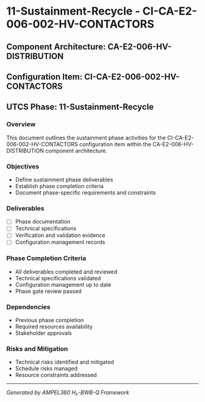 # 11-Sustainment-Recycle - CI-CA-E2-006-002-HV-CONTACTORS

## Component Architecture: CA-E2-006-HV-DISTRIBUTION
## Configuration Item: CI-CA-E2-006-002-HV-CONTACTORS
## UTCS Phase: 11-Sustainment-Recycle

### Overview
This document outlines the sustainment phase activities for the CI-CA-E2-006-002-HV-CONTACTORS configuration item within the CA-E2-006-HV-DISTRIBUTION component architecture.

### Objectives
- Define sustainment phase deliverables
- Establish phase completion criteria
- Document phase-specific requirements and constraints

### Deliverables
- [ ] Phase documentation
- [ ] Technical specifications
- [ ] Verification and validation evidence
- [ ] Configuration management records

### Phase Completion Criteria
- All deliverables completed and reviewed
- Technical specifications validated
- Configuration management up to date
- Phase gate review passed

### Dependencies
- Previous phase completion
- Required resources availability
- Stakeholder approvals

### Risks and Mitigation
- Technical risks identified and mitigated
- Schedule risks managed
- Resource constraints addressed

---
*Generated by AMPEL360 H₂-BWB-Q Framework*
